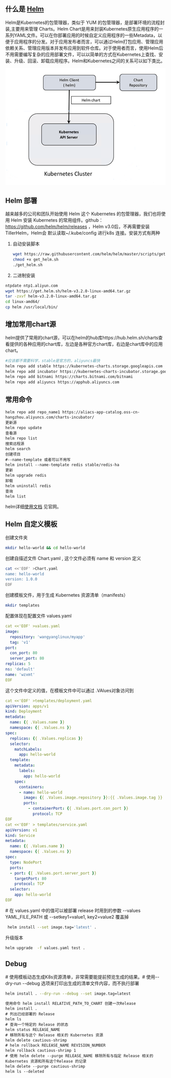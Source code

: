 ## 什么是 [Helm](https://github.com/helm/helm)

Helm是Kubernetes的包管理器，类似于 YUM 的包管理器，是部署环境的流程封装,主要用来管理 Charts。Helm Chart是用来封装Kubernetes原生应用程序的一系列YAML文件。可以在你部署应用的时候自定义应用程序的一些Metadata，以便于应用程序的分发。对于应用发布者而言，可以通过Helm打包应用、管理应用依赖关系、管理应用版本并发布应用到软件仓库。对于使用者而言，使用Helm后不用需要编写复杂的应用部署文件，可以以简单的方式在Kubernetes上查找、安装、升级、回滚、卸载应用程序。Helm和Kubernetes之间的关系可以如下类比。

![image-20200423112449281](https://raw.githubusercontent.com/wzxmt/images/master/img/image-20200423112449281.png)

## Helm 部署

越来越多的公司和团队开始使用 Helm 这个 Kubernetes 的包管理器，我们也将使用 Helm 安装 Kubernetes 的常用组件。github：https://github.com/helm/helm/releases ，Helm v3.0后，不再需要安装TillerHelm，Helm会 默认读取~/.kube/config 进行k8s 连接。安装方式有两种

1. 自动安装脚本

   ```bash
   wget https://raw.githubusercontent.com/helm/helm/master/scripts/get > get_helm.sh
   chmod +x get_helm.sh
   ./get_helm.sh
   ```

2. 二进制安装

```bash
ntpdate ntp1.aliyun.com
wget https://get.helm.sh/helm-v3.2.0-linux-amd64.tar.gz
tar -zxvf helm-v3.2.0-linux-amd64.tar.gz
cd linux-amd64/
cp helm /usr/local/bin/
```

## 增加常用chart源

helm提供了常用的chart源，可以在helm的hub库https://hub.helm.sh/charts查看提供的各种应用的chart库，左边是各种官方chart库，右边是chart库中的应用chart。

```bash
#应该都不需要科学，stable是官方的，aliyuncs最快
helm repo add stable https://kubernetes-charts.storage.googleapis.com
helm repo add incubator https://kubernetes-charts-incubator.storage.googleapis.com	
helm repo add bitnami https://charts.bitnami.com/bitnami
helm repo add aliyuncs https://apphub.aliyuncs.com
```

## 常用命令

```
helm repo add repo_name1 https://aliacs-app-catalog.oss-cn-hangzhou.aliyuncs.com/charts-incubator/
更新源
helm repo update
查看源
helm repo list
搜索远程源
helm search
创建项目 
#--name-template 或者可以不用写
helm install --name-template redis stable/redis-ha
更新
helm upgrade redis
卸载
helm uninstall redis
查询
helm list
```

helm详细[使用文档](https://helm.sh/docs/intro/using_helm/) 见官网。

## Helm 自定义模板

创建文件夹

```bash
mkdir hello-world && cd hello-world
```

创建自描述文件 Chart.yaml , 这个文件必须有 name 和 version 定义

```bash
cat <<'EOF' >Chart.yaml
name: hello-world
version: 1.0.0
EOF
```

创建模板文件，用于生成 Kubernetes 资源清单（manifests）

```bash
mkdir templates
```

配置体现在配置文件 values.yaml

```yaml
cat <<'EOF' >values.yaml
image:  
  repository: 'wangyanglinux/myapp'  
  tag: 'v1'
port:
  con_port: 80
  server_port: 80
replicas: 5
ns: 'default'
name: 'wzxmt'
EOF
```

这个文件中定义的值，在模板文件中可以通过 .VAlues对象访问到

```yaml
cat <<'EOF' >templates/deployment.yaml
apiVersion: apps/v1
kind: Deployment
metadata:  
  name: {{ .Values.name }}
  namespace: {{ .Values.ns }}
spec:  
  replicas: {{ .Values.replicas }}
  selector:    
    matchLabels:      
      app: hello-world 
  template:    
    metadata:      
      labels:        
        app: hello-world    
    spec:      
      containers:        
      - name: hello-world          
        image: {{ .Values.image.repository }}:{{ .Values.image.tag }}         
        ports:            
          - containerPort: {{ .Values.port.con_port }}              
            protocol: TCP
EOF
cat <<'EOF' > templates/service.yaml
apiVersion: v1
kind: Service
metadata:  
  name: {{ .Values.name }}
  namespace: {{ .Values.ns }}
spec:  
  type: NodePort  
  ports:
  - port: {{ .Values.port.server_port }}    
    targetPort: 80    
    protocol: TCP  
  selector:    
    app: hello-world
EOF
```

\# 在 values.yaml 中的值可以被部署 release 时用到的参数 --values YAML_FILE_PATH 或 --setkey1=value1, key2=value2 覆盖掉

```bash
 helm install --set image.tag='latest' .
```

升级版本

```bash
helm upgrade  -f values.yaml test .
```

## Debug

\# 使用模板动态生成K8s资源清单，非常需要能提前预览生成的结果。# 使用--dry-run --debug 选项来打印出生成的清单文件内容，而不执行部署

```bash
helm install . --dry-run --debug --set image.tag=latest
```



```
使用命令 helm install RELATIVE_PATH_TO_CHART 创建一次Release
helm install .
# 列出已经部署的 Release
helm ls
# 查询一个特定的 Release 的状态
helm status RELEASE_NAME
# 移除所有与这个 Release 相关的 Kubernetes 资源
helm delete cautious-shrimp
# helm rollback RELEASE_NAME REVISION_NUMBER
helm rollback cautious-shrimp 1
# 使用 helm delete --purge RELEASE_NAME 移除所有与指定 Release 相关的 Kubernetes 资源和所有这个Release 的记录
helm delete --purge cautious-shrimp
helm ls --deleted
```

